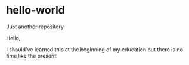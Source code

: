 # hello-world
Just another repository

Hello,

I should've learned this at the beginning of my education but there is no time like the present!

